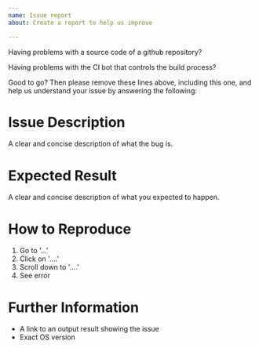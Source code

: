 ```yaml
---
name: Issue report
about: Create a report to help us improve

---
```


Having problems with a source code of a github repository?

Having problems with the CI bot that controls the build process?

Good to go? Then please remove these lines above, including this one, and help us understand your issue by answering the following:

# Issue Description
A clear and concise description of what the bug is.

Expected Result
============
A clear and concise description of what you expected to happen.

How to Reproduce
===============
1. Go to '...'
2. Click on '....'
3. Scroll down to '....'
4. See error


Further Information
===============
* A link to an output result showing the issue
* Exact OS version
